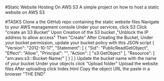 #Static Website Hosting On AWS S3
A simple project on how to host a static website on AWS S3

#TASKS
Clone a the GitHub repo containing the static website files
Navigate to your AWS management console
Under your services, click S3
Click "create an S3 Bucket"
Upon Creation of the S3 bucket ,"Unblock the IP address to allow access"
Then "Create"
After Creating the Bucket, Under your bucket permission, update your bucket policy with this JSON script { "Version": "2012-10-17", "Statement": [ { "Sid": "PublicReadGetObject", "Effect": "Allow", "Principal": "", "Action": [ "s3:GetObject" ], "Resource": [ "arn:aws:s3:::Bucket-Name/" ] } ] }
Update the bucket name with the name of your bucket
Under your objects click "Upload folder"
Upload the website files
After uploading click Index.html
Copy the object URL the paste in a browser
"THE END"
